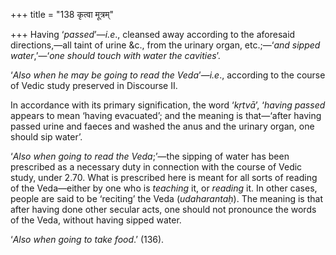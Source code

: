 +++
title = "138 कृत्वा मूत्रम्"

+++
Having ‘*passed*’—*i.e*., cleansed away according to the aforesaid
directions,—all taint of urine &c., from the urinary organ, etc.;—‘*and
sipped water*,’—‘*one should touch with water the cavities*’.

‘*Also when he may be going to read the Veda*’—*i.e*., according to the
course of Vedic study preserved in Discourse II.

In accordance with its primary signification, the word ‘*kṛtvā*’,
‘*having passed* appears to mean ‘having evacuated’; and the meaning is
that—‘after having passed urine and faeces and washed the anus and the
urinary organ, one should sip water’.

‘*Also when going to read the Veda*;’—the sipping of water has been
prescribed as a necessary duty in connection with the course of Vedic
study, under 2.70. What is prescribed here is meant for all sorts of
reading of the Veda—either by one who is *teaching* it, or *reading* it.
In other cases, people are said to be ‘reciting’ the Veda
(*udaharantaḥ*). The meaning is that after having done other secular
acts, one should not pronounce the words of the Veda, without having
sipped water.

‘*Also when going to take food*.’ (136).


